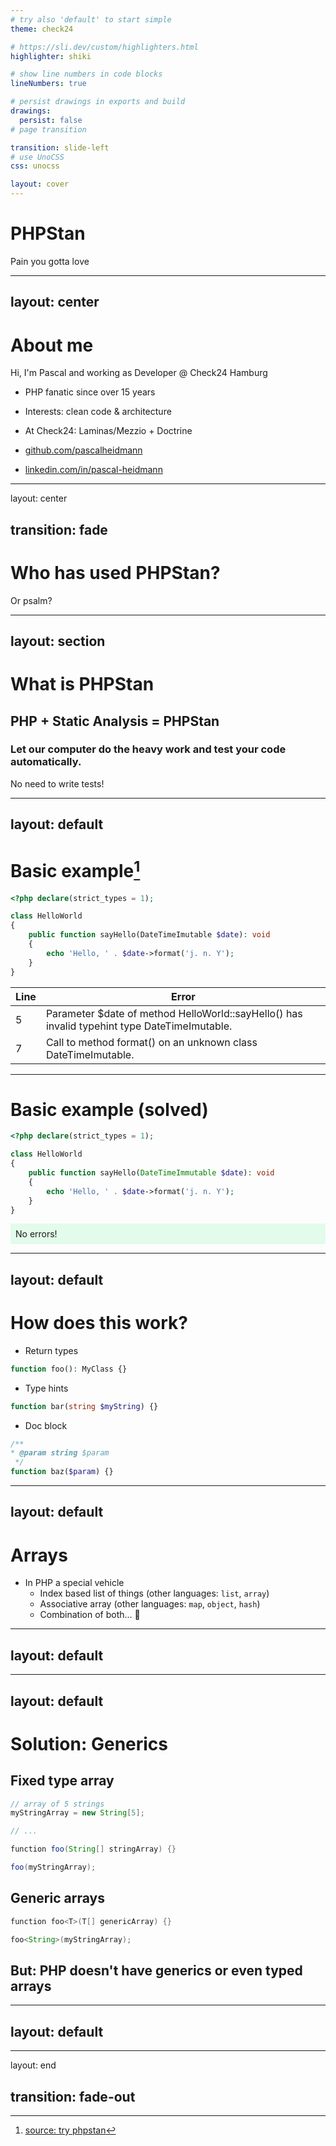 ```yaml
---
# try also 'default' to start simple
theme: check24

# https://sli.dev/custom/highlighters.html
highlighter: shiki

# show line numbers in code blocks
lineNumbers: true

# persist drawings in exports and build
drawings:
  persist: false
# page transition

transition: slide-left
# use UnoCSS
css: unocss

layout: cover
---
```

# PHPStan

Pain you gotta love

---
layout: center
---

# About me

Hi, I'm Pascal and working as Developer @ Check24 Hamburg

- PHP fanatic since over 15 years
- Interests: clean code & architecture
- At Check24: Laminas/Mezzio + Doctrine


- <a href="https://github.com/pascalheidmann" target="_blank"><carbon-logo-github /> github.com/pascalheidmann</a>
- <a href="https://www.linkedin.com/in/pascal-heidmann/" target="_blank"><carbon-logo-linkedin />
  linkedin.com/in/pascal-heidmann</a>

---
layout: center

transition: fade
---

# Who has used PHPStan?

<div v-click>
Or psalm?
</div>


[//]: # (---)
[//]: # (layout: section)
[//]: # (---)

[//]: # (# Agenda)
[//]: # ()
[//]: # (<Toc />)

---
layout: section
---

# What is PHPStan

<h2 class="text-center">
    <span v-click>
    PHP
    </span>
    <span v-click>
    + Static Analysis
    </span>
    <span v-click>
    = PHPStan
    </span>
</h2>

<div class="text-center" v-click>
    <h3>Let our computer do the heavy work and test your code automatically.</h3>
    <p>No need to write tests!</p>
</div>

---
layout: default
---

# Basic example[^1]

```php {all|all|5|7|all}
<?php declare(strict_types = 1);

class HelloWorld
{
	public function sayHello(DateTimeImutable $date): void
	{
		echo 'Hello, ' . $date->format('j. n. Y');
	}
}
```

<div v-click="1">

| Line | Error                                                                                        |
|------|----------------------------------------------------------------------------------------------|
| 5    | Parameter $date of method HelloWorld::sayHello() has invalid typehint type DateTimeImutable. |
| 7    | Call to method format() on an unknown class DateTimeImutable.                                |

</div>

[^1]: [source: try phpstan](https://phpstan.org/r/549ceaa7-c9fd-4e35-ae5c-38fd6cb3dd7d)

<!--
DateTimeImmutable
-->

---

# Basic example (solved)
```php {5}
<?php declare(strict_types = 1);

class HelloWorld
{
	public function sayHello(DateTimeImmutable $date): void
	{
		echo 'Hello, ' . $date->format('j. n. Y');
	}
}
```

<p style="background: rgb(220 252 231/.8); padding: .5rem">No errors!</p>

---
layout: default
---

# How does this work?

<v-clicks>

- Return types
```php
function foo(): MyClass {}
```

- Type hints
```php
function bar(string $myString) {}
```

- Doc block
```php
/**
* @param string $param
 */
function baz($param) {}
```

</v-clicks>

---
layout: default
---
# Arrays

- In PHP a special vehicle
  - Index based list of things (other languages: `list`, `array`)
  - Associative array (other languages: `map`, `object`, `hash`)
  - Combination of both... 🥳

---
layout: default
---


---
layout: default
---
# Solution: Generics

## Fixed type array
```java
// array of 5 strings
myStringArray = new String[5];

// ...

function foo(String[] stringArray) {}

foo(myStringArray);
```

## Generic arrays
```java
function foo<T>(T[] genericArray) {}

foo<String>(myStringArray);
```

## But: PHP doesn't have generics or even typed arrays 

---
layout: default
---


---
layout: end

transition: fade-out
---
